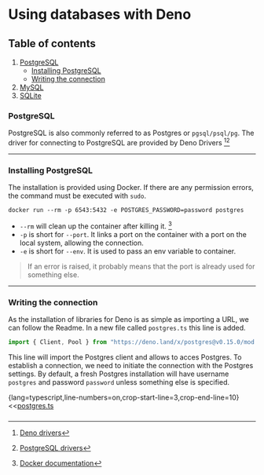 # Using databases with Deno

## Table of contents

1. [PostgreSQL](#postgresql)
    - [Installing PostgreSQL](#installing-postgresql)
    - [Writing the connection](#writing-the-connection)
2. [MySQL](#mysql)
3. [SQLite](#sqlite)

### PostgreSQL

PostgreSQL is also commonly referred to as Postgres or `pgsql/psql/pg`.
The driver for connecting to PostgreSQL are provided by Deno Drivers [^1][^2]

---

### Installing PostgreSQL

The installation is provided using Docker. If there are any permission errors, the command must be executed with `sudo`.

```shell
docker run --rm -p 6543:5432 -e POSTGRES_PASSWORD=password postgres
```

- `--rm` will clean up the container after killing it. [^3]
- `-p` is short for `--port`. It links a port on the container with a port on the local system, allowing the connection.
- `-e` is short for `--env`. It is used to pass an env variable to container.

> If an error is raised, it probably means that the port is already used for something else. 

---

### Writing the connection

As the installation of libraries for Deno is as simple as importing a URL, we can follow the Readme.
In a new file called `postgres.ts` this line is added.

```ts
import { Client, Pool } from "https://deno.land/x/postgres@v0.15.0/mod.ts";
```

This line will import the Postgres client and allows to acces Postgres.
To establish a connection, we need to initiate the connection with the Postgres settings.
By default, a fresh Postgres installation will have username `postgres` and password `password` unless something else is specified.

{lang=typescript,line-numbers=on,crop-start-line=3,crop-end-line=10}
<<[postgres.ts](./postgres.ts)


###

[^1]: [Deno drivers](https://github.com/denodrivers)
[^2]: [PostgreSQL drivers](https://github.com/denodrivers/postgres)
[^3]: [Docker documentation](https://docs.docker.com/engine/reference/run/#clean-up---rm)